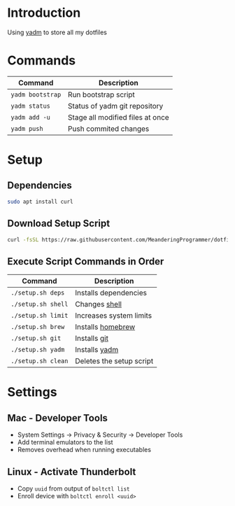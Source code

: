 # Introduction

Using [yadm](https://yadm.io/) to store all my dotfiles

# Commands

| Command          | Description                      |
|------------------|----------------------------------|
| `yadm bootstrap` | Run bootstrap script             |
| `yadm status`    | Status of yadm git repository    |
| `yadm add -u`    | Stage all modified files at once |
| `yadm push`      | Push commited changes            |

# Setup

## Dependencies

```bash
sudo apt install curl
```

## Download Setup Script

```bash
curl -fsSL https://raw.githubusercontent.com/MeanderingProgrammer/dotfiles/main/docs/setup.sh -o setup.sh && chmod +x setup.sh
```

## Execute Script Commands in Order

| Command            | Description                           |
|--------------------|---------------------------------------|
| `./setup.sh deps`  | Installs dependencies                 |
| `./setup.sh shell` | Changes [shell](https://www.zsh.org/) |
| `./setup.sh limit` | Increases system limits               |
| `./setup.sh brew`  | Installs [homebrew](https://brew.sh/) |
| `./setup.sh git`   | Installs [git](https://git-scm.com/)  |
| `./setup.sh yadm`  | Installs [yadm](https://yadm.io/)     |
| `./setup.sh clean` | Deletes the setup script              |

# Settings

## Mac - Developer Tools

- System Settings -> Privacy & Security -> Developer Tools
- Add terminal emulators to the list
- Removes overhead when running executables

## Linux - Activate Thunderbolt

- Copy `uuid` from output of `boltctl list`
- Enroll device with `boltctl enroll <uuid>`
